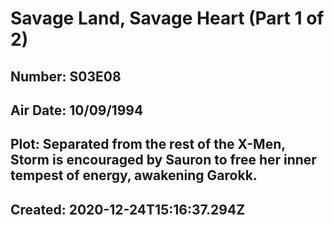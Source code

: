 # Savage Land, Savage Heart (Part 1 of 2)
## Number: S03E08
## Air Date: 10/09/1994
## Plot: Separated from the rest of the X-Men, Storm is encouraged by Sauron to free her inner tempest of energy, awakening Garokk.
## Created: 2020-12-24T15:16:37.294Z